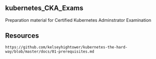 ## kubernetes_CKA_Exams
Preparation material for Certified Kubernetes Adminstrator Examination

## Resources 
`https://github.com/kelseyhightower/kubernetes-the-hard-way/blob/master/docs/01-prerequisites.md`

